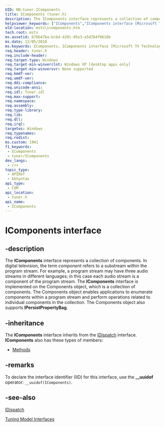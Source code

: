 ```yaml
---
UID: NN:tuner.IComponents
title: IComponents (tuner.h)
description: The IComponents interface represents a collection of components.
helpviewer_keywords: ["IComponents","IComponents interface [Microsoft TV Technologies]","IComponents interface [Microsoft TV Technologies]","described","IComponentsInterface","mstv.icomponents","tuner/IComponents"]
old-location: mstv\icomponents.htm
tech.root: mstv
ms.assetid: 670b47ba-bcbd-4281-95e3-a5d784f0610b
ms.date: 12/05/2018
ms.keywords: IComponents, IComponents interface [Microsoft TV Technologies], IComponents interface [Microsoft TV Technologies],described, IComponentsInterface, mstv.icomponents, tuner/IComponents
req.header: tuner.h
req.include-header: 
req.target-type: Windows
req.target-min-winverclnt: Windows XP [desktop apps only]
req.target-min-winversvr: None supported
req.kmdf-ver: 
req.umdf-ver: 
req.ddi-compliance: 
req.unicode-ansi: 
req.idl: Tuner.idl
req.max-support: 
req.namespace: 
req.assembly: 
req.type-library: 
req.lib: 
req.dll: 
req.irql: 
targetos: Windows
req.typenames: 
req.redist: 
ms.custom: 19H1
f1_keywords:
 - IComponents
 - tuner/IComponents
dev_langs:
 - c++
topic_type:
 - APIRef
 - kbSyntax
api_type:
 - COM
api_location:
 - tuner.h
api_name:
 - IComponents
---
```


# IComponents interface


## -description

The <b>IComponents</b> interface represents a collection of components. In digital television, the term <i>component</i> refers to a substream within the program stream. For example, a program stream may have three audio streams in different languages; in this case each audio stream is a component of the program stream. The <b>IComponents</b> interface is implemented on the Components object, which is a collection of components. The Components object enables applications to enumerate components within a program stream and perform operations related to individual components in the collection. The Components object also supports <b>IPersistPropertyBag</b>.

## -inheritance

The <b>IComponents</b> interface inherits from the <a href="/previous-versions/windows/desktop/api/oaidl/nn-oaidl-idispatch">IDispatch</a> interface. <b>IComponents</b> also has these types of members:
<ul>
<li><a href="https://docs.microsoft.com/">Methods</a></li>
</ul>

## -remarks

To declare the interface identifier (IID) for this interface, use the <b>__uuidof</b> operator: <code>__uuidof(IComponents)</code>.

## -see-also

<a href="/previous-versions/windows/desktop/api/oaidl/nn-oaidl-idispatch">IDispatch</a>



<a href="/previous-versions/windows/desktop/mstv/tuning-model-interfaces">Tuning Model Interfaces</a>
